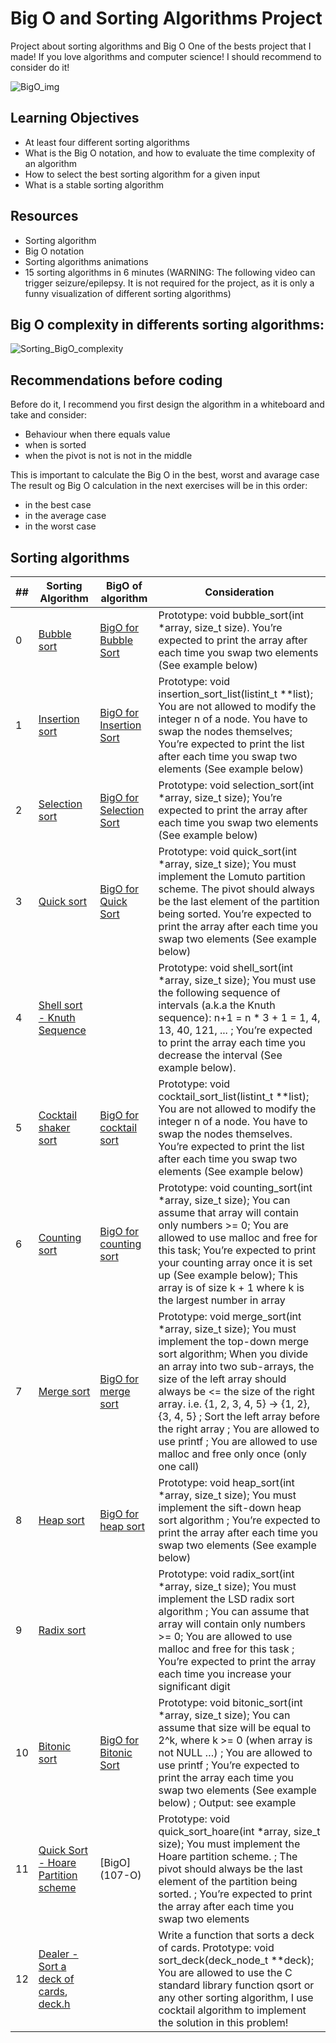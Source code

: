 # Big O and Sorting Algorithms Project
Project about sorting algorithms and Big O
One of the bests project that I made! If you love algorithms and computer science! I should recommend to consider do it!

![BigO_img](https://cdn-media-1.freecodecamp.org/images/1*KfZYFUT2OKfjekJlCeYvuQ.jpeg)

## Learning Objectives

* At least four different sorting algorithms
* What is the Big O notation, and how to evaluate the time complexity of an algorithm
* How to select the best sorting algorithm for a given input
* What is a stable sorting algorithm

## Resources

* Sorting algorithm
* Big O notation
* Sorting algorithms animations
* 15 sorting algorithms in 6 minutes (WARNING: The following video can trigger seizure/epilepsy. It is not required for the project, as it is only a funny visualization of different sorting algorithms)

## Big O complexity in differents sorting algorithms:

![Sorting_BigO_complexity](https://www.bigocheatsheet.com/img/big-o-cheat-sheet-poster.png)

## Recommendations before coding

Before do it, I recommend you first design the algorithm in a whiteboard and take and consider:

* Behaviour when there equals value
* when is sorted
* when the pivot is not is not in the middle

This is important to calculate the Big O in the best, worst and avarage case
The result og Big O calculation in the next exercises will be in this order:
* in the best case
* in the average case
* in the worst case

## Sorting algorithms

##|Sorting Algorithm|BigO of algorithm|Consideration
---|---|---|---
0|[Bubble sort](0-bubble_sort.c)| [BigO for Bubble Sort](0-O)|Prototype: void bubble_sort(int *array, size_t size). You’re expected to print the array after each time you swap two elements (See example below)
1|[Insertion sort](1-insertion_sort_list.c)| [BigO for Insertion Sort](1-O)|Prototype: void insertion_sort_list(listint_t **list); You are not allowed to modify the integer n of a node. You have to swap the nodes themselves; You’re expected to print the list after each time you swap two elements (See example below)
2|[Selection sort](2-selection_sort.c)| [BigO for Selection Sort](2-O)|Prototype: void selection_sort(int *array, size_t size); You’re expected to print the array after each time you swap two elements (See example below)
3|[Quick sort](3-quick_sort.c)| [BigO for Quick Sort](3-O)|Prototype: void quick_sort(int *array, size_t size); You must implement the Lomuto partition scheme. The pivot should always be the last element of the partition being sorted. You’re expected to print the array after each time you swap two elements (See example below)
4|[Shell sort - Knuth Sequence](100-shell_sort.c)| |Prototype: void shell_sort(int *array, size_t size); You must use the following sequence of intervals (a.k.a the Knuth sequence): n+1 = n * 3 + 1 = 1, 4, 13, 40, 121, ... ; You’re expected to print the array each time you decrease the interval (See example below).
5|[Cocktail shaker sort](101-cocktail_sort_list.c)|[BigO for cocktail sort](101-O)|Prototype: void cocktail_sort_list(listint_t **list); You are not allowed to modify the integer n of a node. You have to swap the nodes themselves. You’re expected to print the list after each time you swap two elements (See example below)
6|[Counting sort](102-counting_sort.c)|[BigO for counting sort](102-O)|Prototype: void counting_sort(int *array, size_t size); You can assume that array will contain only numbers >= 0; You are allowed to use malloc and free for this task; You’re expected to print your counting array once it is set up (See example below); This array is of size k + 1 where k is the largest number in array
7|[Merge sort](103-merge_sort.c)|[BigO for merge sort](103-O)|Prototype: void merge_sort(int *array, size_t size); You must implement the top-down merge sort algorithm; When you divide an array into two sub-arrays, the size of the left array should always be <= the size of the right array. i.e. {1, 2, 3, 4, 5} -> {1, 2}, {3, 4, 5} ; Sort the left array before the right array ; You are allowed to use printf ; You are allowed to use malloc and free only once (only one call)
8|[Heap sort](104-heap_sort.c)|[BigO for heap sort](104-O)|Prototype: void heap_sort(int *array, size_t size); You must implement the sift-down heap sort algorithm ; You’re expected to print the array after each time you swap two elements (See example below)
9|[Radix sort](105-radix_sort.c)| |Prototype: void radix_sort(int *array, size_t size); You must implement the LSD radix sort algorithm ; You can assume that array will contain only numbers >= 0; You are allowed to use malloc and free for this task ; You’re expected to print the array each time you increase your significant digit
10|[Bitonic sort](106-bitonic_sort.c)|[BigO for Bitonic Sort](106-O)|Prototype: void bitonic_sort(int *array, size_t size); You can assume that size will be equal to 2^k, where k >= 0 (when array is not NULL …) ; You are allowed to use printf ; You’re expected to print the array each time you swap two elements (See example below) ; Output: see example
11|[Quick Sort - Hoare Partition scheme](107-quick_sort_hoare.c)|[BigO] (107-O)|Prototype: void quick_sort_hoare(int *array, size_t size); You must implement the Hoare partition scheme. ; The pivot should always be the last element of the partition being sorted. ; You’re expected to print the array after each time you swap two elements
12|[Dealer - Sort a deck of cards](1000-sort_deck.c), [deck.h](deck.h)| |Write a function that sorts a deck of cards. Prototype: void sort_deck(deck_node_t **deck); You are allowed to use the C standard library function qsort or any other sorting algorithm, I use cocktail algorithm to implement the solution in this problem!

